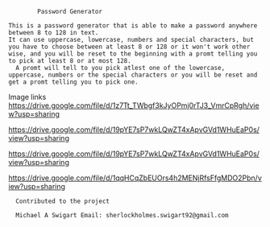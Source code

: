 
            Password Generator

    This is a password generator that is able to make a password anywhere between 8 to 128 in text. 
    It can use uppercase, lowercase, numbers and special characters, but you have to choose between at least 8 or 128 or it won't work other wise, and you will be reset to the beginning with a promt telling you to pick at least 8 or at most 128.
      A promt will tell to you pick atlest one of the lowercase, uppercase, numbers or the special characters or you will be reset and get a promt telling you to pick one.

 Image links       
https://drive.google.com/file/d/1z7Tt_TWbgf3kJyOPmj0rTJ3_VmrCpRgh/view?usp=sharing

https://drive.google.com/file/d/19pYE7sP7wkLQwZT4xApvGVd1WHuEaP0s/view?usp=sharing

https://drive.google.com/file/d/19pYE7sP7wkLQwZT4xApvGVd1WHuEaP0s/view?usp=sharing

https://drive.google.com/file/d/1qqHCqZbEUOrs4h2MENjRfsFfgMDO2Pbn/view?usp=sharing



      Contributed to the project

      Michael A Swigart Email: sherlockholmes.swigart92@gmail.com 